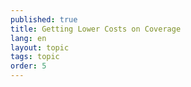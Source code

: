 ```yaml
---
published: true
title: Getting Lower Costs on Coverage
lang: en
layout: topic
tags: topic
order: 5
---
```


